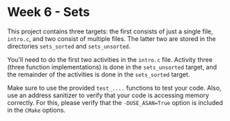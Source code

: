 # Week 6 - Sets

This project contains three targets: the first consists of just a single file, `intro.c`, and two consist of multiple files.
The latter two are stored in the directories `sets_sorted` and `sets_unsorted`.

You'll need to do the first two activities in the `intro.c` file.
Activity three (three function implementations) is done in the `sets_unsorted` target, and the remainder of the activities is done in the `sets_sorted` target.

Make sure to use the provided `test_....` functions to test your code.
Also, use an address sanitizer to verify that your code is accessing memory correctly.
For this, please verify that the `-DUSE_ASAN=True` option is included in the `CMake` options.